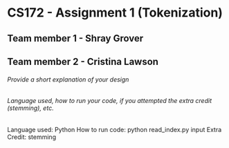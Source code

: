 # CS172 - Assignment 1 (Tokenization)

## Team member 1 - Shray Grover
## Team member 2 - Cristina Lawson

###### Provide a short explanation of your design
###### Language used, how to run your code, if you attempted the extra credit (stemming), etc. 
Language used: Python
How to run code: python read_index.py input
Extra Credit: stemming
